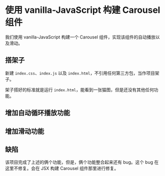 # 使用 vanilla-JavaScript 构建 Carousel 组件

我们使用 vanilla-JavaScript 构建一个 Carousel 组件，实现该组件的自动播放以及滑动。

## 搭架子

新建 `index.css`、`index.js` 以及 `index.html`，不引用任何第三方包，当作项目架子。

架子搭好的标准就是运行 `index.html`，能看到一张猫图，但是还没有其他任何功能。

## 增加自动循环播放功能

## 增加滑动功能

## 缺陷

该项目完成了上述的俩个功能，但是，俩个功能整合起来还有 bug。这个 bug 在这里不修复。会在 JSX 构建 Carousel 组件那里进行修复。
